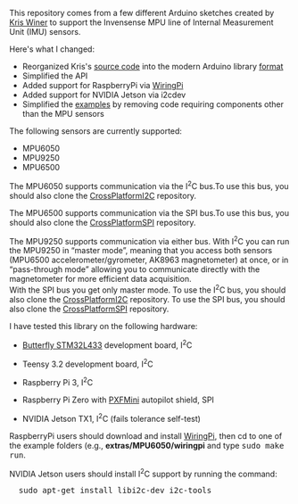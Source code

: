 This repository comes from a few different Arduino sketches created by [Kris Winer](https://github.com/kriswiner) 
to support the Invensense MPU line of Internal Measurement Unit (IMU) sensors.  

Here's what I changed:
* Reorganized Kris's
[source code](https://github.com/kriswiner/MPU9250/tree/master/MPU9250_BME280_SPIFlash_Ladybug) 
into the modern Arduino library [format](https://github.com/arduino/arduino/wiki/arduino-ide-1.5:-library-specification)
* Simplified the API
* Added support for RaspberryPi via [WiringPi](http://wiringpi.com/)
* Added support for NVIDIA Jetson via i2cdev
* Simplified the 
[examples](https://github.com/kriswiner/MPU9250/blob/master/MPU9250_BME280_SPIFlash_Ladybug/MPU9250_BME280_SPIFlash_Ladybug.ino) 
by removing code requiring components other than the MPU sensors

The following sensors are currently supported:

* MPU6050
* MPU9250
* MPU6500

The MPU6050 supports communication via the I<sup>2</sup>C bus.To use this bus, you should also clone the
[CrossPlatformI2C](https://github.com/simondlevy/CrossPlatformI2C) repository.

The MPU6500 supports communication via the SPI bus.To use this bus, you should also clone the
[CrossPlatformSPI](https://github.com/simondlevy/CrossPlatformSPI) repository.

The MPU9250 supports communication via either bus.  With I<sup>2</sup>C you can run the
MPU9250 in &ldquo;master mode&rdquo;, meaning that you access both sensors
(MPU6500 accelerometer/gyrometer, AK8963 magnetometer) at once, or in &ldquo;pass-through
mode&rdquo; allowing you to communicate directly with the magnetometer for more efficient data acquisition.  
With the SPI bus you get only master mode.  To use the I<sup>2</sup>C bus, you should also clone the
[CrossPlatformI2C](https://github.com/simondlevy/CrossPlatformI2C) repository.
To use the SPI bus, you should also clone the
[CrossPlatformSPI](https://github.com/simondlevy/CrossPlatformSPI) repository.  

I have tested this library on the following hardware:

* [Butterfly STM32L433](https://www.tindie.com/products/TleraCorp/butterfly-stm32l433-development-board/) 
development board, I<sup>2</sup>C

* Teensy 3.2 development board, I<sup>2</sup>C

* Raspberry Pi 3, I<sup>2</sup>C

* Raspberry Pi Zero with [PXFMini](http://erlerobotics.com/blog/product/pxfmini/) autopilot shield, SPI 

* NVIDIA Jetson TX1, I<sup>2</sup>C (fails tolerance self-test)

RaspberryPi users should download and install
[WiringPi](http://wiringpi.com/), then cd to one of the example folders (e.g., <b>extras/MPU6050/wiringpi</b>
and type <tt>sudo make run</tt>.

NVIDIA Jetson users should install I<sup>2</sup>C support by running the command:
<pre>
  sudo apt-get install libi2c-dev i2c-tools
</pre>
